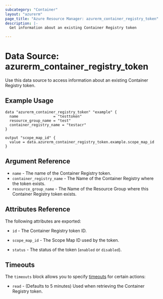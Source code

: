 ```yaml
---
subcategory: "Container"
layout: "azurerm"
page_title: "Azure Resource Manager: azurerm_container_registry_token"
description: |-
  Get information about an existing Container Registry token

---
```


# Data Source: azurerm_container_registry_token

Use this data source to access information about an existing Container Registry token.

## Example Usage

```hcl
data "azurerm_container_registry_token" "example" {
  name                = "testtoken"
  resource_group_name = "test"
  container_registry_name = "testacr"
}

output "scope_map_id" {
  value = data.azurerm_container_registry_token.example.scope_map_id
}
```

## Argument Reference

* `name` - The name of the Container Registry token.
* `container_registry_name` - The Name of the Container Registry where the token exists.
* `resource_group_name` - The Name of the Resource Group where this Container Registry token exists.

## Attributes Reference

The following attributes are exported:

* `id` - The Container Registry token ID.

* `scope_map_id` - The Scope Map ID used by the token.

* `status` - The status of the token (`enabled` or `disabled`).

## Timeouts

The `timeouts` block allows you to specify [timeouts](https://www.terraform.io/docs/configuration/resources.html#timeouts) for certain actions:

* `read` - (Defaults to 5 minutes) Used when retrieving the Container Registry token.
